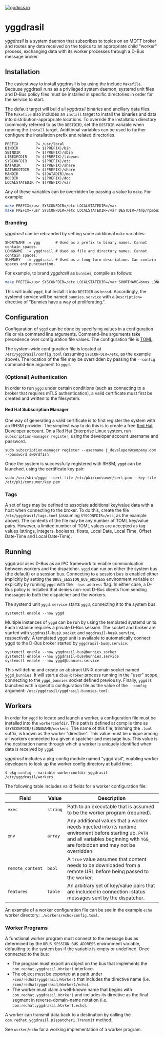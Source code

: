[![godocs.io](https://godocs.io/github.com/RedHatInsights/yggdrasil?status.svg)](https://godocs.io/github.com/RedHatInsights/yggdrasil)

# yggdrasil

_yggdrasil_ is a system daemon that subscribes to topics on an MQTT broker and
routes any data received on the topics to an appropriate child "worker" process,
exchanging data with its worker processes through a D-Bus message broker.

## Installation

The easiest way to install yggdrasil is by using the include `Makefile`. Because
yggdrasil runs as a privileged system daemon, systemd unit files and D-Bus
policy files must be installed in specific directories in order for the service
to start.

The default target will build all _yggdrasil_ binaries and ancillary data files.
The `Makefile` also includes an `install` target to install the binaries and
data into distribution-appropriate locations. To override the installation
directory (commonly referred to as the `DESTDIR`), set the `DESTDIR` variable
when running the `install` target. Additional variables can be used to further
configure the installation prefix and related directories.

```
PREFIX        ?= /usr/local
BINDIR        ?= $(PREFIX)/bin
SBINDIR       ?= $(PREFIX)/sbin
LIBEXECDIR    ?= $(PREFIX)/libexec
SYSCONFDIR    ?= $(PREFIX)/etc
DATADIR       ?= $(PREFIX)/share
DATAROOTDIR   ?= $(PREFIX)/share
MANDIR        ?= $(DATADIR)/man
DOCDIR        ?= $(PREFIX)/doc
LOCALSTATEDIR ?= $(PREFIX)/var
```

Any of these variables can be overridden by passing a value to `make`. For
example:

```bash
make PREFIX=/usr SYSCONFDIR=/etc LOCALSTATEDIR=/var
make PREFIX=/usr SYSCONFDIR=/etc LOCALSTATEDIR=/var DESTDIR=/tmp/rpmbuildroot install
```

### Branding

_yggdrasil_ can be rebranded by setting some additional `make` variables:

```
SHORTNAME := ygg       # Used as a prefix to binary names. Cannot contain spaces.
LONGNAME  := yggdrasil # Used as file and directory names. Cannot contain spaces.
SUMMARY   := yggdrasil # Used as a long-form description. Can contain spaces and punctuation.
```

For example, to brand _yggdrasil_ as `bunnies`, compile as follows:

```bash
make PREFIX=/usr SYSCONFDIR=/etc LOCALSTATEDIR=/var SHORTNAME=bnns LONGNAME=bunnies SUMMARY="Bunnies have a way of proliferating." install
```

This will build `yggd`, but install it into `DESTDIR` as `bnnsd`. Accordingly,
the systemd service will be named `bunnies.service` with a `Description=`
directive of "Bunnies have a way of proliferating.".

## Configuration

Configuration of `yggd` can be done by specifying values in a configuration file
or via command line arguments. Command-line arguments take precedence over
configuration file values. The configuration file is [TOML](https://toml.io).

The system-wide configuration file is located at `/etc/yggdrasil/config.toml`
(assuming `SYSCONFDIR=/etc`, as the example above). The location of the file may
be overridden by passing the `--config` command-line argument to `yggd`.

### (Optional) Authentication

In order to run `yggd` under certain conditions (such as connecting to a broker
that requires mTLS authentication), a valid certificate must first be created
and written to the filesystem.

#### Red Hat Subscription Manager

One way of generating a valid certificate is to first register the system with
an RHSM provider. The simplest way to do this is to create a free [Red Hat
Developer account](https://developers.redhat.com/register). On a Red Hat
Enterprise Linux system, run `subscription-manager register`, using the
developer account username and password.

```
sudo subscription-manager register --username j_developer@company.com --password sw0rdf1sh
```

Once the system is successfully registered with RHSM, `yggd` can be launched,
using the certificate key pair:

```
sudo /usr/sbin/yggd --cert-file /etc/pki/consumer/cert.pem --key-file /etc/pki/consumer/key.pem
```

### Tags

A set of tags may be defined to associate additional key/value data with a host
when connecting to the broker. To do this, create the file
`/etc/yggdrasil/tags.toml` (assuming `SYSCONFDIR=/etc`, as the example above).
The contents of the file may be any number of TOML key/value pairs. However, a
limited number of TOML values are accepted as tag values (strings, integers,
booleans, floats, Local Date, Local Time, Offset Date-Time and Local Date-Time).

## Running

yggdrasil uses D-Bus as an IPC framework to enable communication between workers
and the dispatcher. `yggd` can run on either the system bus (the default) or a
session bus. Connecting to a session bus is enabled either implicitly by setting
the `DBUS_SESSION_BUS_ADDRESS` environment variable or explicitly by running
`yggd` with the `--bus-address` flag. In either case, a D-Bus policy is
installed that denies non-root D-Bus clients from sending messages to both the
dispatcher and the workers.

The systemd unit `yggd.service` starts `yggd`, connecting it to the system bus.

```
systemctl enable --now yggd
```

Multiple instances of `yggd` can be run by using the templated systemd units.
Each instance requires  a private D-Bus session. The socket and broker are
started with `yggdrasil-bus@.socket` and `yggdrasil-bus@.service`, respectively.
A templated yggd unit is available to automatically connect yggd to the D-Bus
broker started by `yggdrasil-bus@.service`.

```
systemctl enable --now yggdrasil-bus@bunnies.socket
systemctl enable --now yggdrasil-bus@bunnies.service
systemctl enable --now yggd@bunnies.service
```

This will define and create an abstract UNIX domain socket named `yggd_bunnies`.
It will start a `dbus-broker` process running in the "user" scope, connecting to
the `yggd_bunnies` socket defined previously. Finally, `yggd` is launched with a
specific configuration file as the value of the `--config` argument:
`/etc/yggdrasil/yggdrasil-bunnies.toml`.

## Workers

In order for `yggd` to locate and launch a worker, a configuration file must be
installed into the `workerconfdir`. This path is defined at compile time as
`$SYSCONFDIR/$LONGNAME/workers`. The name of this file, trimming the `.toml`
suffix, is known as the worker "directive". This value must be unique among all
workers connected to a given dispatcher and message bus. This value is the
destination name through which a worker is uniquely identified when data is
received by `yggd`.

_yggdrasil_ includes a pkg-config module named "yggdrasil", enabling worker
developers to look up the worker config directory at build time:

```
$ pkg-config --variable workerconfdir yggdrasil
/etc/yggdrasil/workers
```

The following table includes valid fields for a worker configuration file:

| **Field**        | **Value** | **Description** |
| ----------       | --------- | --------------- |
| `exec`           | `string`  | Path to an executable that is assumed to be the worker program (required). |
| `env`            | `array`   | Any additional values that a worker needs injected into its runtime enviroment before starting up. `PATH` and all variables beginning with `YGG_` are forbidden and may not be overridden. |
| `remote_content` | `bool`    | A `true` value assumes that content needs to be downloaded from a remote URL before being passed to the worker. |
| `features`       | `table`   | An arbitrary set of key/value pairs that are included in connection-status messages sent by the dispatcher. |

An example of a worker configuration file can be see in the example `echo`
worker directory: `./workers/echo/config.toml`.

### Worker Programs

A functional worker program must connect to the message bus as determined by the
`DBUS_SESSION_BUS_ADDRESS` environment variable, defaulting to the system bus if
the variable is empty or undefined. Once connected to the bus:

* The program must export an object on the bus that implements the
  `com.redhat.yggdrasil.Worker1` interface.
* The object must be exported at a path under  `/com/redhat/yggdrasil/Worker1`
  that includes the directive name (i.e. `/com/redhat/yggdrasil/Worker1/echo`).
* The worker must claim a well-known name that begins with
  `com.redhat.yggdrasil.Worker1` and includes its directive as the final segment
  in reverse-domain-name notation (i.e. `com.redhat.yggdrasil.Worker1.echo`).

A worker can transmit data back to a destination by calling the
`com.redhat.yggdrasil.Dispatcher1.Transmit` method.

See `worker/echo` for a working implementation of a worker program.
